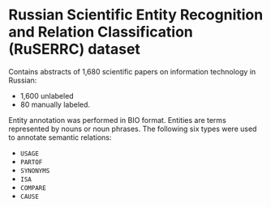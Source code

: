 # Russian Scientific Entity Recognition and Relation Classification (RuSERRC) dataset

Contains abstracts of 1,680 scientific papers on information technology in Russian:
* 1,600 unlabeled
* 80 manually labeled.

Entity annotation was performed in BIO format. Entities are terms represented by nouns or noun phrases. 
The following six types were used to annotate semantic relations: 
* `USAGE`
* `PARTOF`
* `SYNONYMS`
* `ISA`
* `COMPARE`
* `CAUSE`
